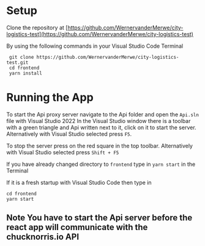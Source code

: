 # Setup

Clone the repository at [https://github.com/WernervanderMerwe/city-logistics-test](https://github.com/WernervanderMerwe/city-logistics-test)

By using the following commands in your Visual Studio Code Terminal

```
 git clone https://github.com/WernervanderMerwe/city-logistics-test.git
 cd frontend
 yarn install
```

# Running the App

To start the Api proxy server navigate to the Api folder and open the `Api.sln` file with Visual Studio 2022
In the Visual Studio window there is a toolbar with a green triangle and Api written next to it, click on it to start the server.
Alternatively with Visual Studio selected press `F5`.

To stop the server press on the red square in the top toolbar.
Alternatively with Visual Studio selected press `Shift + F5`

If you have already changed directory to `frontend` type in `yarn start` in the Terminal

If it is a fresh startup with Visual Studio Code then type in

```
cd frontend
yarn start
```

## **Note** You have to start the Api server before the react app will communicate with the chucknorris.io API
